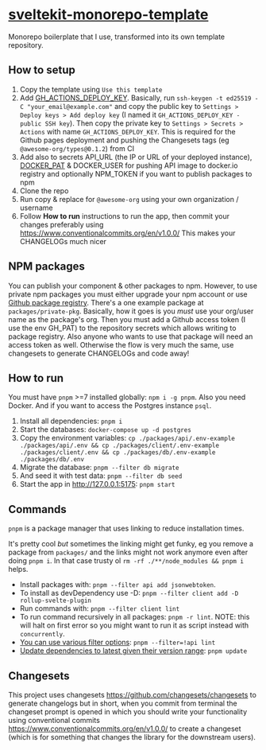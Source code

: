 # [sveltekit-monorepo-template](https://github.com/teemukoivisto/sveltekit-monorepo-template)

Monorepo boilerplate that I use, transformed into its own template repository.

## How to setup

1. Copy the template using `Use this template`
2. Add [GH_ACTIONS_DEPLOY_KEY](https://docs.github.com/en/developers/overview/managing-deploy-keys#deploy-keys). Basically, run `ssh-keygen -t ed25519 -C "your_email@example.com"` and copy the public key to `Settings > Deploy keys > Add deploy key` (I named it `GH_ACTIONS_DEPLOY_KEY - public SSH key`). Then copy the private key to `Settings > Secrets > Actions` with name `GH_ACTIONS_DEPLOY_KEY`. This is required for the Github pages deployment and pushing the Changesets tags (eg `@awesome-org/types@0.1.2`) from CI
3. Add also to secrets API_URL (the IP or URL of your deployed instance), [DOCKER_PAT](https://docs.docker.com/docker-hub/access-tokens/) & DOCKER_USER for pushing API image to docker.io registry and optionally NPM_TOKEN if you want to publish packages to npm
4. Clone the repo
5. Run copy & replace for `@awesome-org` using your own organization / username
6. Follow **How to run** instructions to run the app, then commit your changes preferably using https://www.conventionalcommits.org/en/v1.0.0/ This makes your CHANGELOGs much nicer

## NPM packages

You can publish your component & other packages to npm. However, to use private npm packages you must either upgrade your npm account or use [Github package registry](https://docs.github.com/en/packages/learn-github-packages/introduction-to-github-packages). There's a one example package at `packages/private-pkg`. Basically, how it goes is you _must_ use your org/user name as the package's org. Then you must add a Github access token (I use the env GH_PAT) to the repository secrets which allows writing to package registry. Also anyone who wants to use that package will need an access token as well. Otherwise the flow is very much the same, use changesets to generate CHANGELOGs and code away!

## How to run

You must have `pnpm` >=7 installed globally: `npm i -g pnpm`. Also you need Docker. And if you want to access the Postgres instance `psql`.

1. Install all dependencies: `pnpm i`
2. Start the databases: `docker-compose up -d postgres`
3. Copy the environment variables: `cp ./packages/api/.env-example ./packages/api/.env && cp ./packages/client/.env-example ./packages/client/.env && cp ./packages/db/.env-example ./packages/db/.env`
4. Migrate the database: `pnpm --filter db migrate`
5. And seed it with test data: `pnpm --filter db seed`
6. Start the app in http://127.0.0.1:5175: `pnpm start`

## Commands

`pnpm` is a package manager that uses linking to reduce installation times.

It's pretty cool _but_ sometimes the linking might get funky, eg you remove a package from `packages/` and the links might not work anymore even after doing `pnpm i`. In that case trusty ol `rm -rf ./**/node_modules && pnpm i` helps.

- Install packages with: `pnpm --filter api add jsonwebtoken`.
- To install as devDependency use -D: `pnpm --filter client add -D rollup-svelte-plugin`
- Run commands with: `pnpm --filter client lint`
- To run command recursively in all packages: `pnpm -r lint`. NOTE: this will halt on first error so you might want to run it as script instead with `concurrently`.
- [You can use various filter options](https://pnpm.io/filtering): `pnpm --filter=!api lint`
- [Update dependencies to latest given their version range](https://pnpm.io/cli/update): `pnpm update`

## Changesets

This project uses changesets https://github.com/changesets/changesets to generate changelogs but in short, when you commit from terminal the changeset prompt is opened in which you should write your functionality using conventional commits https://www.conventionalcommits.org/en/v1.0.0/ to create a changeset (which is for something that changes the library for the downstream users).
